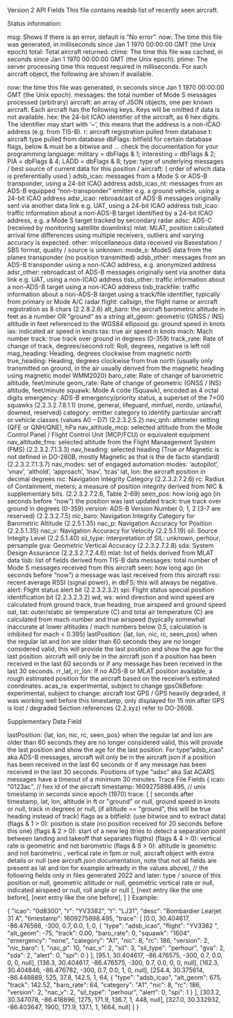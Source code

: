 Version 2 API Fields
This file contains readsb list of recently seen aircraft.

Status information:

msg: Shows if there is an error, default is “No error”.
now: The time this file was generated, in milliseconds since Jan 1 1970 00:00:00 GMT (the Unix epoch)
total: Total aircraft returned.
ctime: The time this file was cached, in seconds since Jan 1 1970 00:00:00 GMT (the Unix epoch).
ptime: The server processing time this request required in milliseconds. 
For each aircraft object, the following are shown if available.

now: the time this file was generated, in seconds since Jan 1 1970 00:00:00 GMT (the Unix epoch).
messages: the total number of Mode S messages processed (arbitrary)
aircraft: an array of JSON objects, one per known aircraft. Each aircraft has the following keys. Keys will be omitted if data is not available.
hex: the 24-bit ICAO identifier of the aircraft, as 6 hex digits. The identifier may start with ‘~’, this means that the address is a non-ICAO address (e.g. from TIS-B).
r: aircraft registration pulled from database
t: aircraft type pulled from database
dbFlags: bitfield for certain database flags, below & must be a bitwise and … check the documentation for your programming language:
   military = dbFlags & 1;
   interesting = dbFlags & 2;
   PIA = dbFlags & 4;
   LADD = dbFlags & 8;
type: type of underlying messages / best source of current data for this position / aircraft: ( order of which data is preferentially used )
adsb_icao: messages from a Mode S or ADS-B transponder, using a 24-bit ICAO address
adsb_icao_nt: messages from an ADS-B equipped “non-transponder” emitter e.g. a ground vehicle, using a 24-bit ICAO address
adsr_icao: rebroadcast of ADS-B messages originally sent via another data link e.g. UAT, using a 24-bit ICAO address
tisb_icao: traffic information about a non-ADS-B target identified by a 24-bit ICAO address, e.g. a Mode S target tracked by secondary radar
adsc: ADS-C (received by monitoring satellite downlinks)
mlat: MLAT, position calculated arrival time differences using multiple receivers, outliers and varying accuracy is expected.
other: miscellaneous data received via Basestation / SBS format, quality / source is unknown.
mode_s: ModeS data from the planes transponder (no position transmitted)
adsb_other: messages from an ADS-B transponder using a non-ICAO address, e.g. anonymized address
adsr_other: rebroadcast of ADS-B messages originally sent via another data link e.g. UAT, using a non-ICAO address
tisb_other: traffic information about a non-ADS-B target using a non-ICAO address
tisb_trackfile: traffic information about a non-ADS-B target using a track/file identifier, typically from primary or Mode A/C radar
flight: callsign, the flight name or aircraft registration as 8 chars (2.2.8.2.6)
alt_baro: the aircraft barometric altitude in feet as a number OR “ground” as a string
alt_geom: geometric (GNSS / INS) altitude in feet referenced to the WGS84 ellipsoid
gs: ground speed in knots
ias: indicated air speed in knots
tas: true air speed in knots
mach: Mach number
track: true track over ground in degrees (0-359)
track_rate: Rate of change of track, degrees/second
roll: Roll, degrees, negative is left roll
mag_heading: Heading, degrees clockwise from magnetic north
true_heading: Heading, degrees clockwise from true north (usually only transmitted on ground, in the air usually derived from the magnetic heading using magnetic model WMM2020)
baro_rate: Rate of change of barometric altitude, feet/minute
geom_rate: Rate of change of geometric (GNSS / INS) altitude, feet/minute
squawk: Mode A code (Squawk), encoded as 4 octal digits
emergency: ADS-B emergency/priority status, a superset of the 7×00 squawks (2.2.3.2.7.8.1.1) (none, general, lifeguard, minfuel, nordo, unlawful, downed, reserved)
category: emitter category to identify particular aircraft or vehicle classes (values A0 – D7) (2.2.3.2.5.2)
nav_qnh: altimeter setting (QFE or QNH/QNE), hPa
nav_altitude_mcp: selected altitude from the Mode Control Panel / Flight Control Unit (MCP/FCU) or equivalent equipment
nav_altitude_fms: selected altitude from the Flight Manaagement System (FMS) (2.2.3.2.7.1.3.3)
nav_heading: selected heading (True or Magnetic is not defined in DO-260B, mostly Magnetic as that is the de facto standard) (2.2.3.2.7.1.3.7)
nav_modes: set of engaged automation modes: ‘autopilot’, ‘vnav’, ‘althold’, ‘approach’, ‘lnav’, ‘tcas’
lat, lon: the aircraft position in decimal degrees
nic: Navigation Integrity Category (2.2.3.2.7.2.6)
rc: Radius of Containment, meters; a measure of position integrity derived from NIC & supplementary bits. (2.2.3.2.7.2.6, Table 2-69)
seen_pos: how long ago (in seconds before “now”) the position was last updated
track: true track over ground in degrees (0-359)
version: ADS-B Version Number 0, 1, 2 (3-7 are reserved) (2.2.3.2.7.5)
nic_baro: Navigation Integrity Category for Barometric Altitude (2.2.5.1.35)
nac_p: Navigation Accuracy for Position (2.2.5.1.35)
nac_v: Navigation Accuracy for Velocity (2.2.5.1.19)
sil: Source Integity Level (2.2.5.1.40)
sil_type: interpretation of SIL: unknown, perhour, persample
gva: Geometric Vertical Accuracy (2.2.3.2.7.2.8)
sda: System Design Assurance (2.2.3.2.7.2.4.6)
mlat: list of fields derived from MLAT data
tisb: list of fields derived from TIS-B data
messages: total number of Mode S messages received from this aircraft
seen: how long ago (in seconds before “now”) a message was last received from this aircraft
rssi: recent average RSSI (signal power), in dbFS; this will always be negative.
alert: Flight status alert bit (2.2.3.2.3.2)
spi: Flight status special position identification bit (2.2.3.2.3.2)
wd, ws: wind direction and wind speed are calculated from ground track, true heading, true airspeed and ground speed
oat, tat: outer/static air temperature (C) and total air temperature (C) are calculated from mach number and true airspeed (typically somewhat inaccurate at lower altitudes / mach numbers below 0.5, calculation is inhibited for mach < 0.395)
lastPosition: {lat, lon, nic, rc, seen_pos} when the regular lat and lon are older than 60 seconds they are no longer considered valid, this will provide the last position and show the age for the last position. aircraft will only be in the aircraft json if a position has been received in the last 60 seconds or if any message has been received in the last 30 seconds.
rr_lat, rr_lon: If no ADS-B or MLAT position available, a rough estimated position for the aircraft based on the receiver’s estimated coordinates.
acas_ra: experimental, subject to change
gpsOkBefore: experimental, subject to change: aircraft lost GPS / GPS heavily degraded, it was working well before this timestamp, only displayed for 15 min after GPS is lost / degraded
Section references (2.2.xyz) refer to DO-260B.

Supplementary Data Field

lastPosition: {lat, lon, nic, rc, seen_pos} when the regular lat and lon are older than 60 seconds they are no longer considered valid, this will provide the last position and show the age for the last position.
For type”adsb_icao” aka ADS-B messages, aircraft will only be in the aircraft json if a position has been received in the last 60 seconds or if any message has been received in the last 30 seconds. Positions of type “adsc” aka Sat ACARS messages have a timeout of a minimum 30 minutes.
Trace File Fields
{
    icao: "0123ac", // hex id of the aircraft
    timestamp: 1609275898.495, // unix timestamp in seconds since epoch (1970)
    trace: [
        [ seconds after timestamp,
            lat,
            lon,
            altitude in ft or "ground" or null,
            ground speed in knots or null,
            track in degrees or null, (if altitude == "ground", this will be true heading instead of track)
            flags as a bitfield: (use bitwise and to extract data)
                (flags & 1 > 0): position is stale (no position received for 20 seconds before this one)
                (flags & 2 > 0): start of a new leg (tries to detect a separation point between landing and takeoff that separates fligths)
                (flags & 4 > 0): vertical rate is geometric and not barometric
                (flags & 8 > 0): altitude is geometric and not barometric
             ,
            vertical rate in fpm or null,
            aircraft object with extra details or null (see aircraft.json documentation, note that not all fields are present as lat and lon for example arlready in the values above),
            // the following fields only in files generated 2022 and later:
            type / source of this position or null,
            geometric altitude or null,
            geometric vertical rate or null,
            indicated airspeed or null,
            roll angle or null
        ],
        [next entry like the one before],
        [next entry like the one before],
    ]
}
Example:

{
	"icao": "0d8300",
	"r": "YV3382",
	"t": "LJ31",
	"desc": "Bombardier Learjet 31 A",
	"timestamp": 1609275898.495,
	"trace": [
		[0.0, 30.404617, -86.476566, -300, 0.7, 0.0, 1, 0,
			{
				"type": "adsb_icao",
				"flight": "YV3382  ",
				"alt_geom": -75,
				"track": 0.00,
				"baro_rate": 0,
				"squawk": "1604",
				"emergency": "none",
				"category": "A1",
				"nic": 8,
				"rc": 186,
				"version": 2,
				"nic_baro": 1,
				"nac_p": 10,
				"nac_v": 2,
				"sil": 3,
				"sil_type": "perhour",
				"gva": 2,
				"sda": 2,
				"alert": 0,
				"spi": 0
			}
		],
		[95.1, 30.404617, -86.476575, -300, 0.7, 0.0, 0, 0, null],
		[136.3, 30.404617, -86.476575, -300, 0.7, 0.0, 0, 0, null],
		[162.3, 30.404846, -86.476782, -300, 0.7, 0.0, 1, 0, null],
		[254.4, 30.375614, -86.448889, 525, 37.8, 142.5, 1, 64,
			{
				"type": "adsb_icao",
				"alt_geom": 675,
				"track": 142.52,
				"baro_rate": 64,
				"category": "A1",
				"nic": 8,
				"rc": 186,
				"version": 2,
				"nac_v": 2,
				"sil_type": "perhour",
				"alert": 0,
				"spi": 1
			}
		],
		[303.2, 30.347078, -86.418896, 1275, 171.9, 136.7, 1, 448, null],
		[327.0, 30.332932, -86.403647, 1900, 171.9, 137.1, 1, 1664, null]
	]
}
